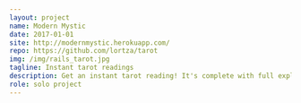 ```yaml
---
layout: project
name: Modern Mystic
date: 2017-01-01
site: http://modernmystic.herokuapp.com/
repo: https://github.com/lortza/tarot
img: /img/rails_tarot.jpg
tagline: Instant tarot readings
description: Get an instant tarot reading! It's complete with full explanations that are generated from the database, including both upright and inverse readings, and it's mystic as hell. Try it out. You'll see. And if you have a hankering for an old school CLI, you can check out the version that started the whole thing here at [this repl]('https://repl.it/@lortz/tarotreadings'){:target="_blank"}. Check out the repo README for a tour of the app.
role: solo project
---
```

